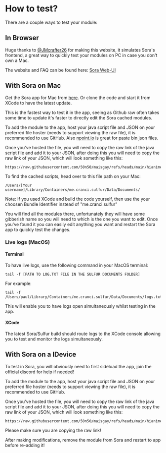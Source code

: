 # How to test?

There are a couple ways to test your module:

## In Browser

Huge thanks to [@JMcrafter26](https://github.com/jmcrafter26) for making this website, it simulates Sora's frontend, a great way to quickly test your modules on PC in case you don't own a Mac.

The website and FAQ can be found here: [Sora Web-UI](https://sora.jm26.net/web-ui/)

## With Sora on Mac

Get the Sora app for Mac from [here](https://github.com/cranci1/Sora/releases/).
Or clone the code and start it from XCode to have the latest update.

This is the fastest way to test it in the app, seeing as Github raw often takes some time to update it's faster to directly edit the Sora cached modules.

To add the module to the app, host your java script file and JSON on your preferred file hoster (needs to support viewing the raw file), it is recommended to use GitHub. Also [npoint.io](http://npoint.io/) is great for paste bin json files.

Once you've hosted the file, you will need to copy the raw link of the java script file and add it to your JSON, after doing this you will need to copy the raw link of your JSON, which will look something like this:

```text
https://raw.githubusercontent.com/50n50/maisgay/refs/heads/main/hianime/hianime.json
```

To find the cached scripts, head over to this file path on your Mac:

```
/Users/[Your username]/Library/Containers/me.cranci.sulfur/Data/Documents/
```

Note: If you used XCode and build the code yourself, then use the your choosen Bundle Identifier instead of "me.cranci.sulfur"

You will find all the modules there, unfortunately they will have some gibberish name so you will need to which is the one you want to edit. Once you've found it you can easily edit anything you want and restart the Sora app to quickly test the changes.

### Live logs (MacOS)
#### Terminal
To have live logs, use the following command in your MacOS terminal:

```
tail -f [PATH TO LOG.TXT FILE IN THE SULFUR DOCUMENTS FOLDER]
```

For example:

```
tail -f /Users/paul/Library/Containers/me.cranci.sulfur/Data/Documents/logs.txt
```

This will enable you to have logs open simultaneously whilst testing in the app. 

#### XCode
The latest Sora/Sulfur build should route logs to the XCode console allowing you to test and monitor the logs simultaneously.

## With Sora on a IDevice

To test in Sora, you will obviously need to first sideload the app, join the official discord for help if needed!

To add the module to the app, host your java script file and JSON on your preferred file hoster (needs to support viewing the raw file), it is recommended to use GitHub.

Once you've hosted the file, you will need to copy the raw link of the java script file and add it to your JSON, after doing this you will need to copy the raw link of your JSON, which will look something like this:

```text
https://raw.githubusercontent.com/50n50/maisgay/refs/heads/main/hianime/hianime.json
```

Please make sure you are copying the raw link!

After making modifications, remove the module from Sora and restart to app before re-adding it!
